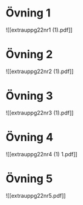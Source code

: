 
# Övning 1
![[extrauppg22nr1 (1).pdf]]

# Övning 2
![[extrauppg22nr2 (1).pdf]]

# Övning 3
![[extrauppg22nr3 (1).pdf]]




# Övning 4
![[extrauppg22nr4 (1) 1.pdf]]

# Övning 5
![[extrauppg22nr5.pdf]]